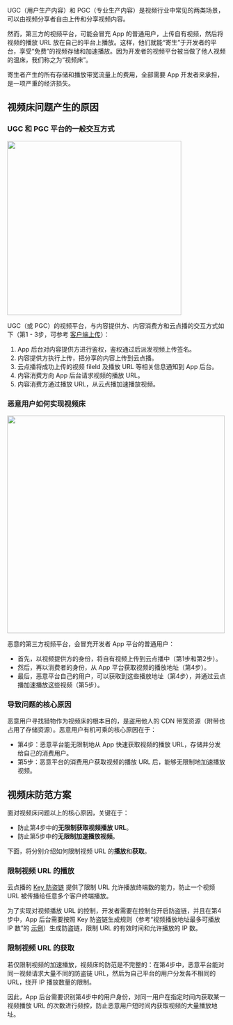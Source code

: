 UGC（用户生产内容）和 PGC（专业生产内容）是视频行业中常见的两类场景，可以由视频分享者自由上传和分享视频内容。

然而，第三方的视频平台，可能会冒充 App 的普通用户，上传自有视频，然后将视频的播放 URL 放在自己的平台上播放。这样，他们就能“寄生”于开发者的平台，享受“免费”的视频存储和加速播放。因为开发者的视频平台被当做了他人视频的温床，我们称之为“视频床”。

寄生者产生的所有存储和播放带宽流量上的费用，全部需要 App 开发者来承担，是一项严重的经济损失。

## 视频床问题产生的原因
### UGC 和 PGC 平台的一般交互方式
<img src="https://main.qcloudimg.com/raw/afe1e6c94f5546d559c276a117a5562e.png" width="400">

UGC（或 PGC）的视频平台，与内容提供方、内容消费方和云点播的交互方式如下（第1 - 3步，可参考 [客户端上传](https://intl.cloud.tencent.com/document/product/266/33921)）：

1. App 后台对内容提供方进行鉴权，鉴权通过后派发视频上传签名。
2. 内容提供方执行上传，把分享的内容上传到云点播。
3. 云点播将成功上传的视频 fileId 及播放 URL 等相关信息通知到 App 后台。
4. 内容消费方向 App 后台请求视频的播放 URL。
5. 内容消费方通过播放 URL，从云点播加速播放视频。

### 恶意用户如何实现视频床
<img src="https://main.qcloudimg.com/raw/7909bd475575fbf34df519943a3451a1.png" width="500">

恶意的第三方视频平台，会冒充开发者 App 平台的普通用户：
- 首先，以视频提供方的身份，将自有视频上传到云点播中（第1步和第2步）。
- 然后，再以消费者的身份，从 App 平台获取视频的播放地址（第4步）。
- 最后，恶意平台自己的用户，可以获取到这些播放地址（第4步），并通过云点播加速播放这些视频（第5步）。

### 导致问题的核心原因

恶意用户寻找猎物作为视频床的根本目的，是盗用他人的 CDN 带宽资源（附带也占用了存储资源）。恶意用户有机可乘的核心原因在于：

* 第4步：恶意平台能无限制地从 App 快速获取视频的播放 URL，存储并分发给自己的消费用户。
* 第5步：恶意平台的消费用户获取视频的播放 URL 后，能够无限制地加速播放视频。

## 视频床防范方案

面对视频床问题以上的核心原因，关键在于：

* 防止第4步中的**无限制获取视频播放 URL**。
* 防止第5步中的**无限制加速播放视频**。

下面，将分别介绍如何限制视频 URL 的**播放**和**获取**。

### 限制视频 URL 的播放

云点播的 [Key 防盗链](https://intl.cloud.tencent.com/document/product/266/33986) 提供了限制 URL 允许播放终端数的能力，防止一个视频 URL 被传播给任意多个客户终端播放。

为了实现对视频播放 URL 的控制，开发者需要在控制台开启防盗链，并且在第4步中，App 后台需要按照 Key 防盗链生成规则（参考“视频播放地址最多可播放 IP 数”的 [示例](https://intl.cloud.tencent.com/document/product/266/33986#.E7.A4.BA.E4.BE.8B2.EF.BC.9A.E8.A7.86.E9.A2.91.E6.92.AD.E6.94.BE.E5.9C.B0.E5.9D.80.E6.9C.80.E5.A4.9A.E5.8F.AF.E6.92.AD.E6.94.BE-ip-.E6.95.B0)）生成防盗链，限制 URL 的有效时间和允许播放的 IP 数。

### 限制视频 URL 的获取

若仅限制视频的加速播放，视频床的防范是不完整的：在第4步中，恶意平台能对同一视频请求大量不同的防盗链 URL，然后为自己平台的用户分发各不相同的 URL，绕开 IP 播放数量的限制。

因此，App 后台需要识别第4步中的用户身份，对同一用户在指定时间内获取某一视频播放 URL 的次数进行频控，防止恶意用户短时间内获取视频的大量播放地址。
